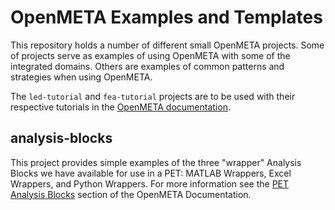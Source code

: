# OpenMETA Examples and Templates

This repository holds a number of different small OpenMETA projects. Some of projects serve as examples of using OpenMETA with some of the integrated domains. Others are examples of common patterns and strategies when using OpenMETA.

The `led-tutorial` and `fea-tutorial` projects are to be used with their respective tutorials in the [OpenMETA documentation](http://docs.metamorphsoftware.com).

## analysis-blocks

This project provides simple examples of the three "wrapper" Analysis Blocks we have available for use in a PET: MATLAB Wrappers, Excel Wrappers, and Python Wrappers. For more information see the [PET Analysis Blocks](http://docs.metamorphsoftware.com/doc/pet/pet_analysis_blocks.html) section of the OpenMETA Documentation.